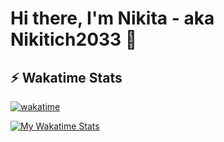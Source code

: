 
# Hi there, I'm Nikita - aka Nikitich2033 👋 

## :zap: Wakatime Stats

  [![wakatime](https://wakatime.com/badge/user/1e261eb9-2215-41e4-8c2c-acef433410b9.svg)](https://wakatime.com/@1e261eb9-2215-41e4-8c2c-acef433410b9)

  [![My Wakatime Stats](https://github-readme-stats.vercel.app/api/wakatime?username=nikitich2033&layout=compact&theme=algolia)](https://github.com/Nikitich2033)

